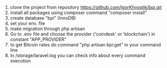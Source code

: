 1. clone the project from repository https://github.com/IgorKhvostik/bpi.git
2. install all packages using composer command "composer install"
3. create database "bpi" (InnoDB)
4. set your env. file
5. make migration through php artisan
6. Go to .env file and choose the provider ('coindesk' or 'blockchain') in constant "APP_PROVIDER"
7. to get Bitcoin rates do command "php artisan bpi:get" in your command line
8. In /storage/laravel.log you can check info about every command execution